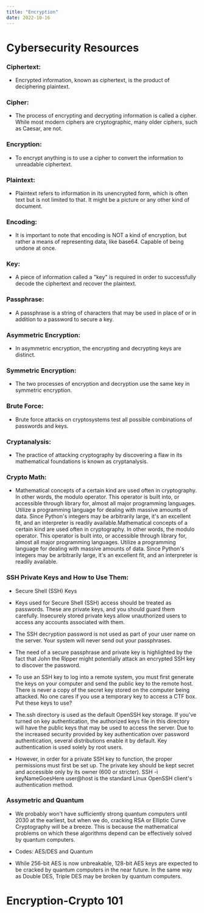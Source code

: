 ```yaml
---
title: "Encryption"
date: 2022-10-16
---
```

# Cybersecurity Resources

### Ciphertext:
- Encrypted information, known as ciphertext, is the product of deciphering plaintext.

### Cipher:
- The process of encrypting and decrypting information is called a cipher.
While most modern ciphers are cryptographic, many older ciphers, such as Caesar, are not.

### Encryption:
- To encrypt anything is to use a cipher to convert the information to unreadable ciphertext.

### Plaintext:

- Plaintext refers to information in its unencrypted form, which is often text but is not limited to that.
It might be a picture or any other kind of document.

### Encoding:

- It is important to note that encoding is NOT a kind of encryption, but rather a means of representing data, like base64.
Capable of being undone at once.

### Key:
- A piece of information called a "key" is required in order to successfully decode the ciphertext and recover the plaintext.

### Passphrase:
- A passphrase is a string of characters that may be used in place of or in addition to a password to secure a key.

### Asymmetric Encryption:
- In asymmetric encryption, the encrypting and decrypting keys are distinct.
 
### Symmetric Encryption:
- The two processes of encryption and decryption use the same key in symmetric encryption.

### Brute Force:
- Brute force attacks on cryptosystems test all possible combinations of passwords and keys.

### Cryptanalysis:
- The practice of attacking cryptography by discovering a flaw in its mathematical foundations is known as cryptanalysis. 

### Crypto Math:
- Mathematical concepts of a certain kind are used often in cryptography. In other words, the modulo operator. This operator is built into, or accessible through library for, almost all major programming languages. Utilize a programming language for dealing with massive amounts of data. Since Python's integers may be arbitrarily large, it's an excellent fit, and an interpreter is readily available.Mathematical concepts of a certain kind are used often in cryptography. In other words, the modulo operator. This operator is built into, or accessible through library for, almost all major programming languages. Utilize a programming language for dealing with massive amounts of data. Since Python's integers may be arbitrarily large, it's an excellent fit, and an interpreter is readily available.

### SSH Private Keys and How to Use Them:
- Secure Shell (SSH) Keys

- Keys used for Secure Shell (SSH) access should be treated as passwords. These are private keys, and you should guard them carefully. Insecurely stored private keys allow unauthorized users to access any accounts associated with them.

- The SSH decryption password is not used as part of your user name on the server. Your system will never send out your passphrases.

- The need of a secure passphrase and private key is highlighted by the fact that John the Ripper might potentially attack an encrypted SSH key to discover the password.

- To use an SSH key to log into a remote system, you must first generate the keys on your computer and send the public key to the remote host. There is never a copy of the secret key stored on the computer being attacked. No one cares if you use a temporary key to access a CTF box.
Put these keys to use?

- The.ssh directory is used as the default OpenSSH key storage. If you've turned on key authentication, the authorized keys file in this directory will have the public keys that may be used to access the server. Due to the increased security provided by key authentication over password authentication, several distributions enable it by default. Key authentication is used solely by root users.

- However, in order for a private SSH key to function, the proper permissions must first be set up. The private key should be kept secret and accessible only by its owner (600 or stricter). SSH -i keyNameGoesHere user@host is the standard Linux OpenSSH client's authentication method.

### Assymetric and Quantum
- We probably won't have sufficiently strong quantum computers until 2030 at the earliest, but when we do, cracking RSA or Elliptic Curve Cryptography will be a breeze. This is because the mathematical problems on which these algorithms depend can be effectively solved by quantum computers.

- Codes: AES/DES and Quantum


- While 256-bit AES is now unbreakable, 128-bit AES keys are expected to be cracked by quantum computers in the near future.
In the same way as Double DES, Triple DES may be broken by quantum computers. 

# Encryption-Crypto 101
